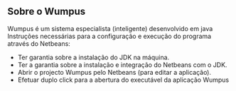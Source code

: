 
## Sobre o Wumpus

Wumpus é um sistema especialista (inteligente) desenvolvido em java
Instruções necessárias para a configuração e execução do programa através do Netbeans:

- Ter garantia sobre a instalação do JDK na máquina.
- Ter a garantia sobre a instalação e integração do Netbeans com o JDK.
- Abrir o projecto Wumpus pelo Netbeans (para editar a aplicação).
- Efetuar duplo click para a abertura do executável da aplicação Wumpus
